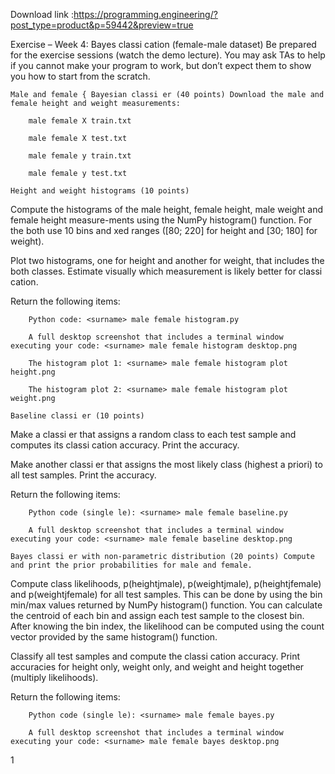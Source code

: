 Download link :https://programming.engineering/?post_type=product&p=59442&preview=true

Exercise – Week 4: Bayes classi cation (female-male dataset)
Be prepared for the exercise sessions (watch the demo lecture). You may ask TAs to help if you cannot make your program to work, but don’t expect them to show you how to start from the scratch.

    Male and female { Bayesian classi er (40 points) Download the male and female height and weight measurements:

        male female X train.txt

        male female X test.txt

        male female y train.txt

        male female y test.txt

    Height and weight histograms (10 points)

Compute the histograms of the male height, female height, male weight and female height measure-ments using the NumPy histogram() function. For the both use 10 bins and xed ranges ([80; 220] for height and [30; 180] for weight).

Plot two histograms, one for height and another for weight, that includes the both classes. Estimate visually which measurement is likely better for classi cation.

Return the following items:

        Python code: <surname> male female histogram.py

        A full desktop screenshot that includes a terminal window executing your code: <surname> male female histogram desktop.png

        The histogram plot 1: <surname> male female histogram plot height.png

        The histogram plot 2: <surname> male female histogram plot weight.png

    Baseline classi er (10 points)

Make a classi er that assigns a random class to each test sample and computes its classi cation accuracy. Print the accuracy.

Make another classi er that assigns the most likely class (highest a priori) to all test samples. Print the accuracy.

Return the following items:

        Python code (single le): <surname> male female baseline.py

        A full desktop screenshot that includes a terminal window executing your code: <surname> male female baseline desktop.png

    Bayes classi er with non-parametric distribution (20 points) Compute and print the prior probabilities for male and female.

Compute class likelihoods, p(heightjmale), p(weightjmale), p(heightjfemale) and p(weightjfemale) for all test samples. This can be done by using the bin min/max values returned by NumPy histogram() function. You can calculate the centroid of each bin and assign each test sample to the closest bin. After knowing the bin index, the likelihood can be computed using the count vector provided by the same histogram() function.

Classify all test samples and compute the classi cation accuracy. Print accuracies for height only, weight only, and weight and height together (multiply likelihoods).

Return the following items:

        Python code (single le): <surname> male female bayes.py

        A full desktop screenshot that includes a terminal window executing your code: <surname> male female bayes desktop.png

1
